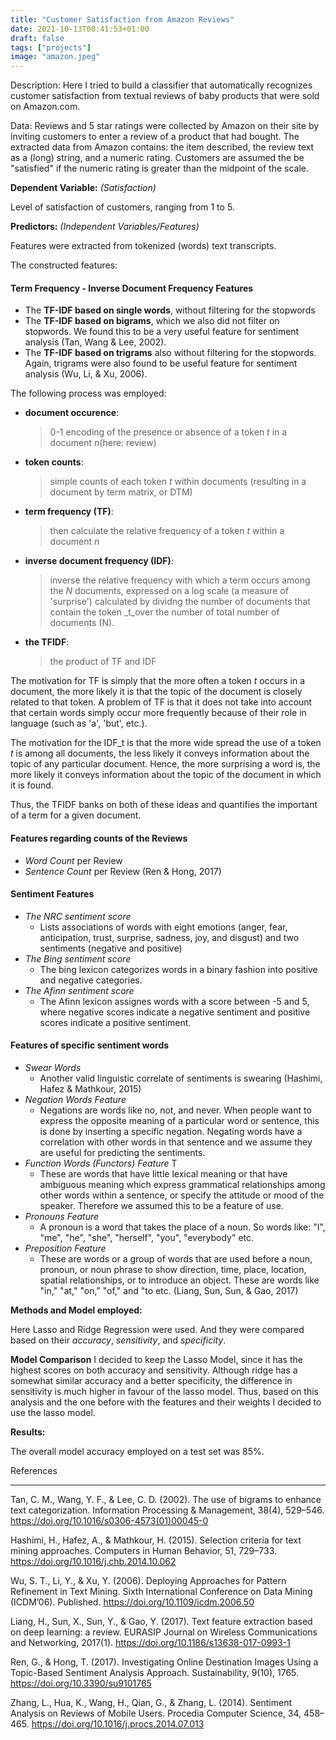 ```yaml
---
title: "Customer Satisfaction from Amazon Reviews"
date: 2021-10-13T00:41:53+01:00
draft: false
tags: ["projects"]
image: "amazon.jpeg"
---
```


Description: Here I tried to build a classifier that automatically recognizes customer satisfaction from textual reviews of baby products that were sold on Amazon.com. 

Data: Reviews and 5 star ratings were collected by Amazon on their site by inviting customers to enter a review of a product that had bought. The extracted data from Amazon contains: the item described, the review text as a (long) string, and a numeric rating. Customers are assumed the be "satisfied" if the numeric rating is greater than the midpoint of the scale.

**Dependent Variable:** _(Satisfaction)_  

Level of satisfaction of customers, ranging from 1 to 5.

**Predictors:** _(Independent Variables/Features)_

Features were extracted from tokenized (words) text transcripts.

The constructed features:

#### Term Frequency - Inverse Document Frequency Features

- The **TF-IDF based on single words**, without filtering for the stopwords
- The **TF-IDF based on bigrams**, which we also did not filter on stopwords. We found this to be a very useful feature for sentiment analysis (Tan, Wang & Lee, 2002). 
- The **TF-IDF based on trigrams** also without filtering for the stopwords. Again, trigrams were also found to be useful feature for sentiment analysis (Wu, Li, & Xu, 2006). 

The following process was employed: 

- **document occurence**: 
    > 0-1 encoding of the presence or absence of a token _t_ in a document _n_(here: review)
    
- **token counts**: 
    > simple counts of each token _t_ within documents (resulting in a document by   term matrix, or DTM)

- **term frequency (TF)**: 
    > then calculate the relative frequency of a token _t_ within a document _n_ 

- **inverse document frequency (IDF)**: 
    > inverse the relative frequency with which a term occurs among the _N_
documents, expressed on a log scale (a measure of 'surprise') calculated by dividng the number of documents that contain the token _t_over the number of total number of
documents (N). 
- **the TFIDF**: 
    > the product of TF and IDF
    
The motivation for TF is simply that the more often a token _t_ occurs in a document, the more likely it is that the topic of the document is closely related to that token. A problem of TF is that it does not take into account that certain words simply occur more frequently because of their role in language (such as 'a', 'but', etc.). 

The motivation for the IDF_t is that the more wide spread the use of a token _t_ is among all documents, the less likely it conveys information about the topic of any particular document. Hence, the more surprising a word is, the more likely it conveys information about the topic of the document in which it is found. 

Thus, the TFIDF banks on both of these ideas and quantifies the important of a term for a given document.

#### Features regarding counts of the Reviews
- _Word Count_ per Review
- _Sentence Count_ per Review (Ren & Hong, 2017)

#### Sentiment Features
- _The NRC sentiment score_
   - Lists associations of words with eight emotions (anger, fear, anticipation, trust, surprise, sadness, joy, and disgust) and two sentiments (negative and positive)
- _The Bing sentiment score_ 
  - The bing lexicon categorizes words in a binary fashion into positive and negative categories. 
- _The Afinn sentiment score_ 
  - The Afinn lexicon assignes words with a score between -5 and 5, where negative scores indicate a negative sentiment and positive scores indicate a positive sentiment.

#### Features of specific sentiment words 
- _Swear Words_
  - Another valid linguistic correlate of sentiments is swearing (Hashimi, Hafez &
Mathkour, 2015)
- _Negation Words Feature_
  - Negations are words like no, not, and never. When people want to express the opposite meaning of a particular word or sentence, this is done by inserting a specific negation. Negating words have a correlation with other words in that sentence and we assume they are useful for predicting the sentiments. 
- _Function Words (Functors) Feature_ T
  - These are words that have little lexical meaning or that have ambiguous meaning which express grammatical relationships among other words within a sentence, or specify the attitude or mood of the speaker. Therefore we assumed this to be a feature of use. 
- _Pronouns Feature_
  - A pronoun is a word that takes the place of a noun. So words like: "I", "me", "he", "she", "herself", "you", "everybody" etc.
- _Preposition Feature_
  - These are words or a group of words that are used before a noun, pronoun, or noun phrase to show direction, time, place, location, spatial relationships, or to introduce an object. These are words like "in," "at," "on," "of," and "to etc. 
(Liang, Sun, Sun, & Gao, 2017)

**Methods and Model employed:**

Here Lasso and Ridge Regression were used. And they were compared based on their
_accuracy_, _sensitivity_, and _specificity_. 

**Model Comparison**
I decided to keep the Lasso Model, since it has the highest scores on both accuracy and sensitivity. Although ridge has a somewhat similar accuracy and a better specificity, the difference in sensitivity is much higher in favour of the lasso model. Thus, based on this analysis and the one before with the features and their weights I decided to use the lasso model. 

**Results:**

The overall model accuracy employed on a test set was 85%. 



References

** **
Tan, C. M., Wang, Y. F., & Lee, C. D. (2002). The use of bigrams to enhance text categorization. Information Processing & Management, 38(4), 529–546. https://doi.org/10.1016/s0306-4573(01)00045-0

Hashimi, H., Hafez, A., & Mathkour, H. (2015). Selection criteria for text mining approaches. Computers in Human Behavior, 51, 729–733. https://doi.org/10.1016/j.chb.2014.10.062

Wu, S. T., Li, Y., & Xu, Y. (2006). Deploying Approaches for Pattern Refinement in Text Mining. Sixth International Conference on Data Mining (ICDM’06). Published. https://doi.org/10.1109/icdm.2006.50

Liang, H., Sun, X., Sun, Y., & Gao, Y. (2017). Text feature extraction based on deep learning: a review. EURASIP Journal on Wireless Communications and Networking, 2017(1). https://doi.org/10.1186/s13638-017-0993-1

Ren, G., & Hong, T. (2017). Investigating Online Destination Images Using a Topic-Based Sentiment Analysis Approach. Sustainability, 9(10), 1765. https://doi.org/10.3390/su9101765

Zhang, L., Hua, K., Wang, H., Qian, G., & Zhang, L. (2014). Sentiment Analysis on Reviews of Mobile Users. Procedia Computer Science, 34, 458–465. https://doi.org/10.1016/j.procs.2014.07.013
